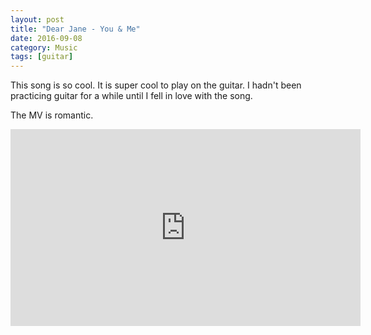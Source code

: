```yaml
---
layout: post
title: "Dear Jane - You & Me"
date: 2016-09-08
category: Music
tags: [guitar]
---
```


This song is so cool. It is super cool to play on the guitar.
I hadn't been practicing guitar for a while until I fell in love with the song.

<!--more-->

The MV is romantic.

<div class="video-container">
  <iframe width="560" height="315" src="https://www.youtube.com/embed/wPGCIqt_klw" frameborder="0" allowfullscreen></iframe>
</div>